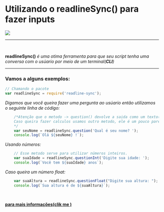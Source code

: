 # Utilizando o readlineSync() para fazer inputs

<img src="https://media.giphy.com/media/dlMIwDQAxXn1K/giphy.gif">
<hr>
<br>

**readlineSync()** *é uma otima ferramenta para que seu script tenha uma conversa com o usúario por meio de um terminal(**CLI**)*
<hr>

### Vamos a alguns exemplos:


```js
// Chamando o pacote
var readlineSync = require('readline-sync');
```

*Digamos que você queira fazer uma pergunta ao usúario então utilizamos o seguinte linha de código:*

```js
    /*Atenção que o metodo -> question() devolve a saida como um texto(string).
    Caso queira fazer calculos usamos outro metodo, ele é um pouco parecido
    */
    var seuNome = readlineSync.question('Qual é seu nome? ');
    console.log(`Olá ${seuNome} !`);
```

*Usando números:*

```js
    // Esse metodo serve para utilizar números inteiros.
    var suaIdade = readlineSync.questionInt('Digite sua idade: ');
    console.log(`Você tem ${suaIdade} anos`);
```

*Caso queira um número float:*

```js
    var suaAltura = readlineSync.questionFloat("Digite sua altura: ");
    console.log(`Sua altura é de ${suaAltura}`);
```

<br>

 [**para mais informações(clik me )**](https://github.com/anseki/readline-sync#utility_methods)



